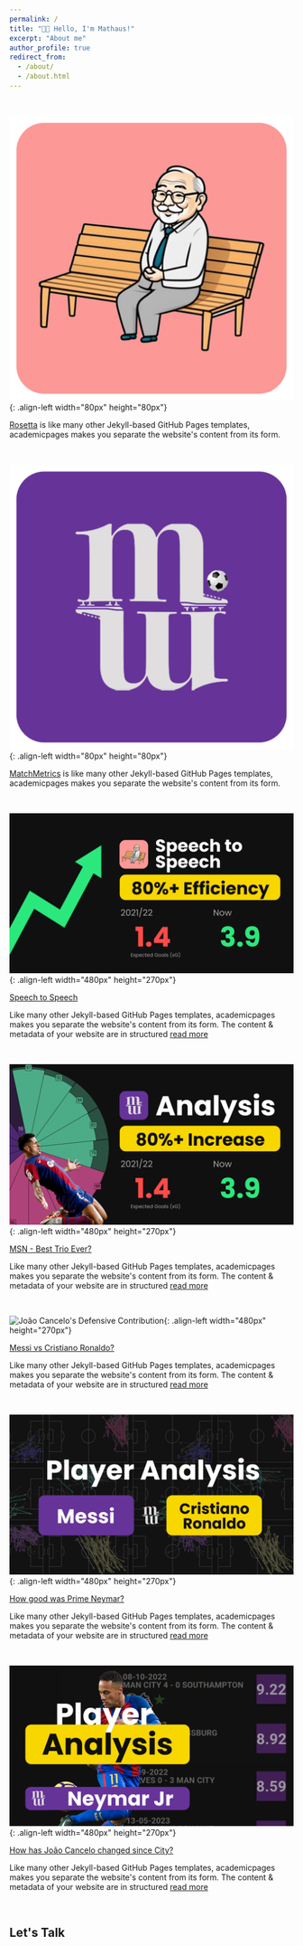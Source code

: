 ```yaml
---
permalink: /
title: "👋🏼 Hello, I'm Mathaus!"
excerpt: "About me"
author_profile: true
redirect_from: 
  - /about/
  - /about.html
---
```


<br>

![João Cancelo's Defensive Contribution](/images/rosetta.png){: .align-left width="80px" height="80px"}

<a href="https://mathaussilva.github.io/tags">Rosetta</a> is like many other Jekyll-based GitHub Pages templates, academicpages makes you separate the website's content from its form.

<br>

![João Cancelo's Defensive Contribution](/images/matchmetrics.png){: .align-left width="80px" height="80px"}

<a href="https://mathaussilva.github.io/tags">MatchMetrics</a> is like many other Jekyll-based GitHub Pages templates, academicpages makes you separate the website's content from its form.

<br>

![João Cancelo's Defensive Contribution](/images/thumbnail0.png){: .align-left width="480px" height="270px"}

[Speech to Speech](https://github.com/academicpages/academicpages.github.io)

Like many other Jekyll-based GitHub Pages templates, academicpages makes you separate the website's content from its form. The content & metadata of your website are in structured <a href="https://dataprofessor.github.io/Ken_Portfolio/post/project-1/">read more</a><br>

<br>

![João Cancelo's Defensive Contribution](/images/thumbnail1.png){: .align-left width="480px" height="270px"}

[MSN - Best Trio Ever?](https://github.com/academicpages/academicpages.github.io)

Like many other Jekyll-based GitHub Pages templates, academicpages makes you separate the website's content from its form. The content & metadata of your website are in structured <a href="https://dataprofessor.github.io/Ken_Portfolio/post/project-1/">read more</a><br>

<br>

![João Cancelo's Defensive Contribution](/images/thumbnail2.png){: .align-left width="480px" height="270px"}

[Messi vs Cristiano Ronaldo?](https://github.com/academicpages/academicpages.github.io)

Like many other Jekyll-based GitHub Pages templates, academicpages makes you separate the website's content from its form. The content & metadata of your website are in structured <a href="https://dataprofessor.github.io/Ken_Portfolio/post/project-1/">read more</a><br>

<br>

![João Cancelo's Defensive Contribution](/images/thumbnail3.png){: .align-left width="480px" height="270px"}

[How good was Prime Neymar?](https://github.com/academicpages/academicpages.github.io)

Like many other Jekyll-based GitHub Pages templates, academicpages makes you separate the website's content from its form. The content & metadata of your website are in structured <a href="https://dataprofessor.github.io/Ken_Portfolio/post/project-1/">read more</a><br>

<br>

![João Cancelo's Defensive Contribution](/images/thumbnail4.png){: .align-left width="480px" height="270px"}

[How has João Cancelo changed since City?](https://github.com/academicpages/academicpages.github.io)

Like many other Jekyll-based GitHub Pages templates, academicpages makes you separate the website's content from its form. The content & metadata of your website are in structured <a href="https://dataprofessor.github.io/Ken_Portfolio/post/project-1/">read more</a><br>

<br>

## Let's Talk